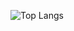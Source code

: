 ![Top Langs](https://github-readme-stats.vercel.app/api/top-langs/?username=cmolina12&layout=compact)
